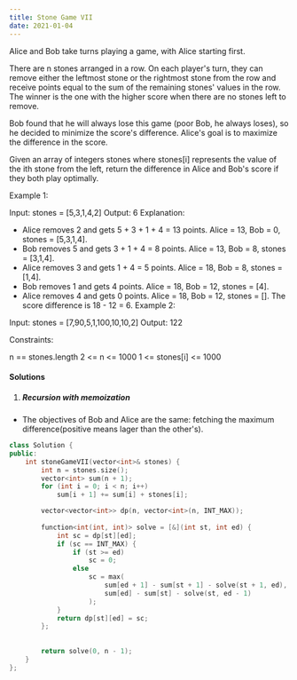 ```yaml
---
title: Stone Game VII
date: 2021-01-04
---
```

Alice and Bob take turns playing a game, with Alice starting first.

There are n stones arranged in a row. On each player's turn, they can remove either the leftmost stone or the rightmost stone from the row and receive points equal to the sum of the remaining stones' values in the row. The winner is the one with the higher score when there are no stones left to remove.

Bob found that he will always lose this game (poor Bob, he always loses), so he decided to minimize the score's difference. Alice's goal is to maximize the difference in the score.

Given an array of integers stones where stones[i] represents the value of the ith stone from the left, return the difference in Alice and Bob's score if they both play optimally.

 

Example 1:

Input: stones = [5,3,1,4,2]
Output: 6
Explanation: 
- Alice removes 2 and gets 5 + 3 + 1 + 4 = 13 points. Alice = 13, Bob = 0, stones = [5,3,1,4].
- Bob removes 5 and gets 3 + 1 + 4 = 8 points. Alice = 13, Bob = 8, stones = [3,1,4].
- Alice removes 3 and gets 1 + 4 = 5 points. Alice = 18, Bob = 8, stones = [1,4].
- Bob removes 1 and gets 4 points. Alice = 18, Bob = 12, stones = [4].
- Alice removes 4 and gets 0 points. Alice = 18, Bob = 12, stones = [].
The score difference is 18 - 12 = 6.
Example 2:

Input: stones = [7,90,5,1,100,10,10,2]
Output: 122
 

Constraints:

n == stones.length
2 <= n <= 1000
1 <= stones[i] <= 1000


#### Solutions

1. ##### Recursion with memoization

- The objectives of Bob and Alice are the same: fetching the maximum difference(positive means lager than the other's).

```cpp
class Solution {
public:
    int stoneGameVII(vector<int>& stones) {
        int n = stones.size();
        vector<int> sum(n + 1);
        for (int i = 0; i < n; i++)
            sum[i + 1] += sum[i] + stones[i];

        vector<vector<int>> dp(n, vector<int>(n, INT_MAX));
        
        function<int(int, int)> solve = [&](int st, int ed) {
            int sc = dp[st][ed];
            if (sc == INT_MAX) {
                if (st >= ed)
                    sc = 0;
                else
                    sc = max(
                        sum[ed + 1] - sum[st + 1] - solve(st + 1, ed),
                        sum[ed] - sum[st] - solve(st, ed - 1)
                    ); 
            }
            return dp[st][ed] = sc;
        };
        
        
        return solve(0, n - 1);
    }
};
```
